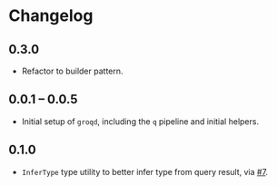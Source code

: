 # Changelog

## 0.3.0

- Refactor to builder pattern.

## 0.0.1 – 0.0.5

 - Initial setup of `groqd`, including the `q` pipeline and initial helpers.

## 0.1.0

- `InferType` type utility to better infer type from query result, via [#7](https://github.com/FormidableLabs/groqd/pull/7).
